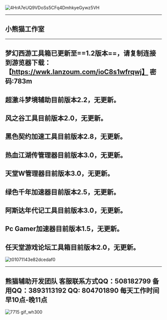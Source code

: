
![4HrA7eUQ9VDoSs5CFq4DmhkyeGywz5VH](https://github.com/xxmgzs/cn/assets/168041422/3ffd9ff3-4965-42c0-94b5-8a6d7c2638ad)




--------------
 小熊猫工作室
--------------
--------------
梦幻西游工具箱已更新至==1.2版本==，请复制连接到游览器下载：【https://wwk.lanzoum.com/ioC8s1wfrqwj】  密码:783m
---------------
超激斗梦境辅助目前版本2.2，无更新。
---------------
风之谷工具目前版本2.0，无更新。
---------------
黑色契约加速工具目前版本2.8，无更新。
---------------
热血江湖传管理器目前版本3.0，无更新。
---------------
天堂W管理器目前版本3.0，无更新。
---------------
绿色千年加速器目前版本2.5，无更新。
---------------
阿斯达年代记工具目前版本3.0，无更新。
---------------
Pc Gamer加速器目前版本1.5，无更新。
---------------
任天堂游戏论坛工具箱目前版本2.0，无更新。
---------------

![t01071143e82dcedaf0](https://github.com/xxmgzs/cn/assets/168041422/17955b8d-8bbd-4ee9-bd15-bb355d960629)

---------------
熊猫辅助开发团队
客服联系方式QQ：508182799
备用QQ：3893113192 QQ: 804701890
每天工作时间早10点-晚11点
----------------
![7715 gif_wh300](https://github.com/xxmgzs/cn/assets/168041422/84230ea5-4fbc-4c95-8661-c04130480d28)

